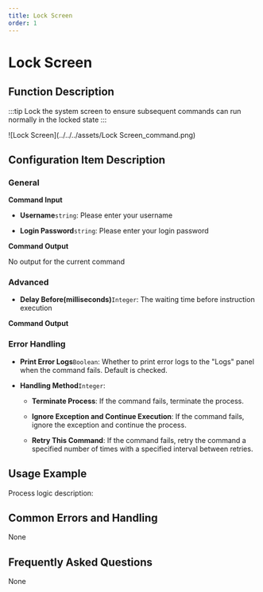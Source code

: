```yaml
---
title: Lock Screen
order: 1
---
```


# Lock Screen

## Function Description

:::tip 
Lock the system screen to ensure subsequent commands can run normally in the locked state
:::

![Lock Screen](../../../assets/Lock Screen_command.png)

## Configuration Item Description

### General

**Command Input**

- **Username**`string`: Please enter your username

- **Login Password**`string`: Please enter your login password


**Command Output**

No output for the current command

### Advanced

- **Delay Before(milliseconds)**`Integer`: The waiting time before instruction execution


**Command Output**

### Error Handling

- **Print Error Logs**`Boolean`: Whether to print error logs to the "Logs" panel when the command fails. Default is checked. 

- **Handling Method**`Integer`:

    - **Terminate Process**: If the command fails, terminate the process.

    - **Ignore Exception and Continue Execution**: If the command fails, ignore the exception and continue the process.

    - **Retry This Command**: If the command fails, retry the command a specified number of times with a specified interval between retries.

## Usage Example

Process logic description:

## Common Errors and Handling

None

## Frequently Asked Questions

None

